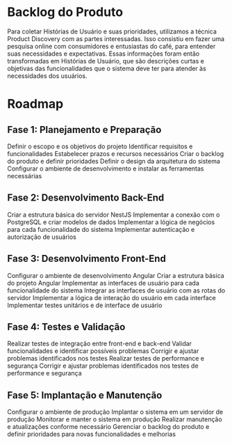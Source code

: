 # Backlog do Produto

Para coletar Histórias de Usuário e suas prioridades, utilizamos a técnica Product Discovery com as partes interessadas. Isso consistiu em fazer uma pesquisa online com consumidores e entusiastas do café, para entender suas necessidades e expectativas. Essas informações foram então transformadas em Histórias de Usuário, que são descrições curtas e objetivas das funcionalidades que o sistema deve ter para atender às necessidades dos usuários.

# Roadmap
## Fase 1: Planejamento e Preparação

Definir o escopo e os objetivos do projeto Identificar requisitos e funcionalidades Estabelecer prazos e recursos necessários Criar o backlog do produto e definir prioridades Definir o design da arquitetura do sistema Configurar o ambiente de desenvolvimento e instalar as ferramentas necessárias

## Fase 2: Desenvolvimento Back-End

Criar a estrutura básica do servidor NestJS Implementar a conexão com o PostgreSQL e criar modelos de dados Implementar a lógica de negócios para cada funcionalidade do sistema Implementar autenticação e autorização de usuários

## Fase 3: Desenvolvimento Front-End

Configurar o ambiente de desenvolvimento Angular Criar a estrutura básica do projeto Angular Implementar as interfaces de usuário para cada funcionalidade do sistema Integrar as interfaces de usuário com as rotas do servidor Implementar a lógica de interação do usuário em cada interface Implementar testes unitários e de interface de usuário

## Fase 4: Testes e Validação 

Realizar testes de integração entre front-end e back-end Validar funcionalidades e identificar possíveis problemas Corrigir e ajustar problemas identificados nos testes Realizar testes de performance e segurança Corrigir e ajustar problemas identificados nos testes de performance e segurança

## Fase 5: Implantação e Manutenção
Configurar o ambiente de produção Implantar o sistema em um servidor de produção Monitorar e manter o sistema em produção Realizar manutenção e atualizações conforme necessário Gerenciar o backlog do produto e definir prioridades para novas funcionalidades e melhorias
